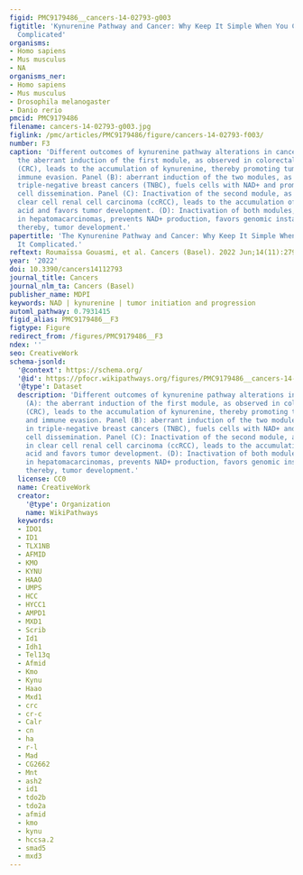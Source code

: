 ```yaml
---
figid: PMC9179486__cancers-14-02793-g003
figtitle: 'Kynurenine Pathway and Cancer: Why Keep It Simple When You Can Make It
  Complicated'
organisms:
- Homo sapiens
- Mus musculus
- NA
organisms_ner:
- Homo sapiens
- Mus musculus
- Drosophila melanogaster
- Danio rerio
pmcid: PMC9179486
filename: cancers-14-02793-g003.jpg
figlink: /pmc/articles/PMC9179486/figure/cancers-14-02793-f003/
number: F3
caption: 'Different outcomes of kynurenine pathway alterations in cancer. Panel (A):
  the aberrant induction of the first module, as observed in colorectal carcinomas
  (CRC), leads to the accumulation of kynurenine, thereby promoting tumor growth and
  immune evasion. Panel (B): aberrant induction of the two modules, as observed in
  triple-negative breast cancers (TNBC), fuels cells with NAD+ and promotes cancer
  cell dissemination. Panel (C): Inactivation of the second module, as observed in
  clear cell renal cell carcinoma (ccRCC), leads to the accumulation of quinolinic
  acid and favors tumor development. (D): Inactivation of both modules, as observed
  in hepatomacarcinomas, prevents NAD+ production, favors genomic instability and,
  thereby, tumor development.'
papertitle: 'The Kynurenine Pathway and Cancer: Why Keep It Simple When You Can Make
  It Complicated.'
reftext: Roumaïssa Gouasmi, et al. Cancers (Basel). 2022 Jun;14(11):2793.
year: '2022'
doi: 10.3390/cancers14112793
journal_title: Cancers
journal_nlm_ta: Cancers (Basel)
publisher_name: MDPI
keywords: NAD | kynurenine | tumor initiation and progression
automl_pathway: 0.7931415
figid_alias: PMC9179486__F3
figtype: Figure
redirect_from: /figures/PMC9179486__F3
ndex: ''
seo: CreativeWork
schema-jsonld:
  '@context': https://schema.org/
  '@id': https://pfocr.wikipathways.org/figures/PMC9179486__cancers-14-02793-g003.html
  '@type': Dataset
  description: 'Different outcomes of kynurenine pathway alterations in cancer. Panel
    (A): the aberrant induction of the first module, as observed in colorectal carcinomas
    (CRC), leads to the accumulation of kynurenine, thereby promoting tumor growth
    and immune evasion. Panel (B): aberrant induction of the two modules, as observed
    in triple-negative breast cancers (TNBC), fuels cells with NAD+ and promotes cancer
    cell dissemination. Panel (C): Inactivation of the second module, as observed
    in clear cell renal cell carcinoma (ccRCC), leads to the accumulation of quinolinic
    acid and favors tumor development. (D): Inactivation of both modules, as observed
    in hepatomacarcinomas, prevents NAD+ production, favors genomic instability and,
    thereby, tumor development.'
  license: CC0
  name: CreativeWork
  creator:
    '@type': Organization
    name: WikiPathways
  keywords:
  - IDO1
  - ID1
  - TLX1NB
  - AFMID
  - KMO
  - KYNU
  - HAAO
  - UMPS
  - HCC
  - HYCC1
  - AMPD1
  - MXD1
  - Scrib
  - Id1
  - Idh1
  - Tel13q
  - Afmid
  - Kmo
  - Kynu
  - Haao
  - Mxd1
  - crc
  - cr-c
  - Calr
  - cn
  - ha
  - r-l
  - Mad
  - CG2662
  - Mnt
  - ash2
  - id1
  - tdo2b
  - tdo2a
  - afmid
  - kmo
  - kynu
  - hccsa.2
  - smad5
  - mxd3
---
```

